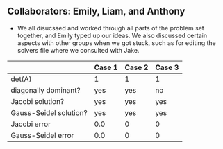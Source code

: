 
## Collaborators: Emily, Liam, and Anthony
* We all disucssed and worked through all parts of the problem set together, and Emily typed up our ideas. We also discussed certain aspects with other groups when we got stuck, such as for editing the solvers file where we consulted with Jake.


|      | Case 1 |Case 2  | Case 3|
|------|--------|--------|-------|
|det(A)|  1 | 1 | 1 |
|diagonally dominant?| yes | yes | no |
|Jacobi solution?| yes | yes| yes |
|Gauss-Seidel solution?| yes | yes | yes|
|Jacobi error| 0.0 | 0 | 0 |
|Gauss-Seidel error| 0.0 | 0 | 0 |
